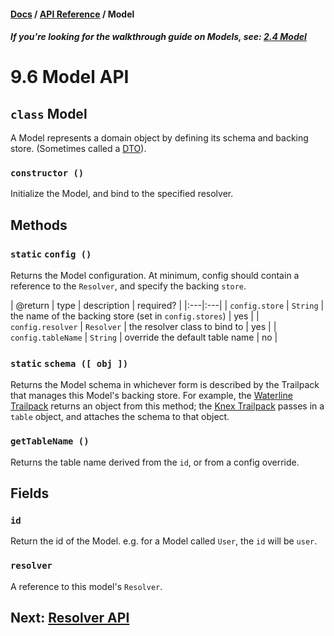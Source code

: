 #### [Docs](../../) / [API Reference](./) / Model

##### *If you're looking for the walkthrough guide on Models, see: [2.4 Model](../build/model.md)*

# 9.6 Model API

## `class` Model

A Model represents a domain object by defining its schema and backing store. (Sometimes called a [DTO](https://en.wikipedia.org/wiki/Data_transfer_object)).

### `constructor ()`

Initialize the Model, and bind to the specified resolver.

## Methods

### `static` `config ()`

Returns the Model configuration. At minimum, config should contain a reference to the `Resolver`, and specify the backing `store`.

| @return | type | description | required? |
|:---|:---|
| `config.store` | `String` | the name of the backing store (set in `config.stores`) | yes |
| `config.resolver` | `Resolver` | the resolver class to bind to | yes |
| `config.tableName` | `String` | override the default table name | no |

### `static` `schema ([ obj ])`

Returns the Model schema in whichever form is described by the Trailpack that manages this Model's backing store. For example, the [Waterline Trailpack](https://github.com/trailsjs/trailpack-waterline) returns an object from this method; the [Knex Trailpack](https://github.com/trailsjs/trailpack-knex) passes in a `table` object, and attaches the schema to that object.

### `getTableName ()`

Returns the table name derived from the `id`, or from a config override.

## Fields

### `id`

Return the id of the Model. e.g. for a Model called `User`, the `id` will be `user`.

### `resolver`

A reference to this model's `Resolver`.

## Next: [Resolver API](resolver.md)
